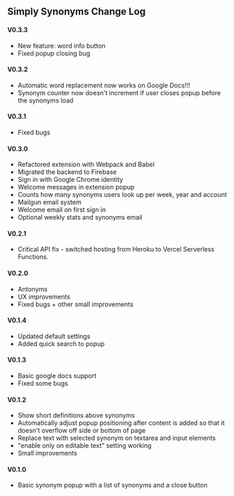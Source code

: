 ## Simply Synonyms Change Log

#### V0.3.3
 + New feature: word info button
 + Fixed popup closing bug

#### V0.3.2
 + Automatic word replacement now works on Google Docs!!!
 + Synonym counter now doesn't increment if user closes popup before the synonyms load

#### V0.3.1
 + Fixed bugs

#### V0.3.0
 + Refactored extension with Webpack and Babel
 + Migrated the backend to Firebase
 + Sign in with Google Chrome identity
 + Welcome messages in extension popup
 + Counts how many synonyms users look up per week, year and account
 + Mailgun email system
 + Welcome email on first sign in
 + Optional weekly stats and synonyms email

#### V0.2.1
 + Critical API fix - switched hosting from Heroku to Vercel Serverless Functions.

#### V0.2.0
 + Antonyms
 + UX improvements
 + Fixed bugs + other small improvements

#### V0.1.4
 + Updated default settings
 + Added quick search to popup

#### V0.1.3
 + Basic google docs support
 + Fixed some bugs

#### V0.1.2
 + Show short definitions above synonyms
 + Automatically adjust popup positioning after content is added so that it doesn't overflow off side or bottom of page
 + Replace text with selected synonym on textarea and input elements
 + "enable only on editable text" setting working
 + Small improvements

#### V0.1.0
 + Basic synonym popup with a list of synonyms and a close button
